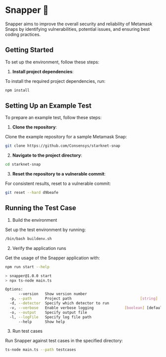 # Snapper 🐠

Snapper aims to improve the overall security and reliability of Metamask Snaps by identifying vulnerabilities, potential issues, and ensuring best coding practices.

## Getting Started

To set up the environment, follow these steps:

1. **Install project dependencies**:

To install the required project dependencies, run:

```bash
npm install
```

## Setting Up an Example Test

To prepare an example test, follow these steps:

1. **Clone the repository**:

Clone the example repository for a sample Metamask Snap:

```bash
git clone https://github.com/Consensys/starknet-snap
```

2. **Navigate to the project directory**:

```bash
cd starknet-snap
```

3. **Reset the repository to a vulnerable commit**:

For consistent results, reset to a vulnerable commit:

```bash
git reset --hard d9beafe
```

## Running the Test Case

1. Build the environment

Set up the test environment by running:

```bash
/bin/bash buildenv.sh
```

2. Verify the application runs

Get the usage of the Snapper application with:

```bash
npm run start --help

> snapper@1.0.0 start
> npx ts-node main.ts

Options:
      --version   Show version number                                  [boolean]
  -p, --path      Project path                               [string] [required]
  -d, --detector  Specify which detector to run                         [string]
  -v, --verbose   Enable verbose logging              [boolean] [default: false]
  -o, --output    Specify output file                                   [string]
  -l, --logFile   Specify log file path                                 [string]
      --help      Show help                                            [boolean]
```

3. Run test cases

Run Snapper against test cases in the specified directory:

```bash
ts-node main.ts --path testcases
```
